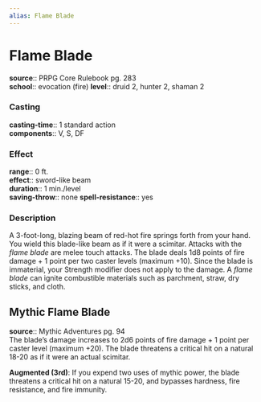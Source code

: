```yaml
---
alias: Flame Blade
---
```


# Flame Blade 

**source**:: PRPG Core Rulebook pg. 283  
**school**:: evocation (fire)
**level**:: druid 2, hunter 2, shaman 2

### Casting 

**casting-time**:: 1 standard action  
**components**:: V, S, DF

### Effect 

**range**:: 0 ft.  
**effect**:: sword-like beam  
**duration**:: 1 min./level  
**saving-throw**:: none
**spell-resistance**:: yes

### Description 

A 3-foot-long, blazing beam of red-hot fire springs forth from your hand. You wield this blade-like beam as if it were a scimitar. Attacks with the *flame blade* are melee touch attacks. The blade deals 1d8 points of fire damage + 1 point per two caster levels (maximum +10). Since the blade is immaterial, your Strength modifier does not apply to the damage. A *flame blade* can ignite combustible materials such as parchment, straw, dry sticks, and cloth.

## Mythic Flame Blade 

**source**:: Mythic Adventures pg. 94  
The blade’s damage increases to 2d6 points of fire damage + 1 point per caster level (maximum +20). The blade threatens a critical hit on a natural 18-20 as if it were an actual scimitar.  
  
**Augmented (3rd)**: If you expend two uses of mythic power, the blade threatens a critical hit on a natural 15-20, and bypasses hardness, fire resistance, and fire immunity.

